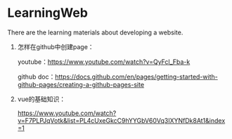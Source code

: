 # LearningWeb
There are the learning materials about developing a website.
1. 怎样在github中创建page：

   youtube：https://www.youtube.com/watch?v=QyFcl_Fba-k

   github doc：https://docs.github.com/en/pages/getting-started-with-github-pages/creating-a-github-pages-site

2. vue的基础知识：

   https://www.youtube.com/watch?v=F7PLPJqVotk&list=PL4cUxeGkcC9hYYGbV60Vq3IXYNfDk8At1&index=1







